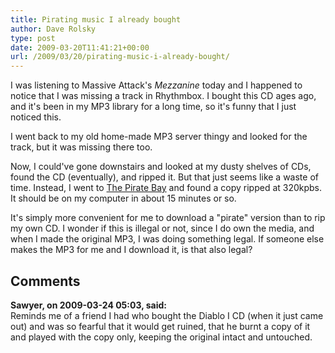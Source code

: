 ```yaml
---
title: Pirating music I already bought
author: Dave Rolsky
type: post
date: 2009-03-20T11:41:21+00:00
url: /2009/03/20/pirating-music-i-already-bought/
---
```


I was listening to Massive Attack's _Mezzanine_ today and I happened to notice that I was missing a
track in Rhythmbox. I bought this CD ages ago, and it's been in my MP3 library for a long time, so
it's funny that I just noticed this.

I went back to my old home-made MP3 server thingy and looked for the track, but it was missing there
too.

Now, I could've gone downstairs and looked at my dusty shelves of CDs, found the CD (eventually),
and ripped it. But that just seems like a waste of time. Instead, I went to [The Pirate Bay][1] and
found a copy ripped at 320kpbs. It should be on my computer in about 15 minutes or so.

It's simply more convenient for me to download a "pirate" version than to rip my own CD. I wonder if
this is illegal or not, since I do own the media, and when I made the original MP3, I was doing
something legal. If someone else makes the MP3 for me and I download it, is that also legal?

[1]: http://thepiratebay.org

## Comments

**Sawyer, on 2009-03-24 05:03, said:**  
Reminds me of a friend I had who bought the Diablo I CD (when it just came out) and was so fearful
that it would get ruined, that he burnt a copy of it and played with the copy only, keeping the
original intact and untouched.
